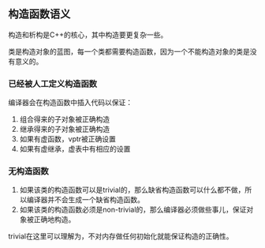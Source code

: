 构造函数语义
---
构造和析构是C++的核心，其中构造要更复杂一些。

类是构造对象的蓝图，每一个类都需要构造函数，因为一个不能构造对象的类是没有意义的。

### 已经被人工定义构造函数

编译器会在构造函数中插入代码以保证：

1. 组合得来的子对象被正确构造
2. 继承得来的子对象被正确构造
3. 如果有虚函数，vptr被正确设置
4. 如果有虚继承，虚表中有相应的设置

### 无构造函数

1. 如果该类的构造函数可以是trivial的，那么缺省构造函数可以什么都不做，所以编译器并不会生成一个缺省构造函数。
2. 如果该类的构造函数必须是non-trivial的，那么编译器必须做些事儿，保证对象被正确地构造。

trivial在这里可以理解为，不对内存做任何初始化就能保证构造的正确性。
